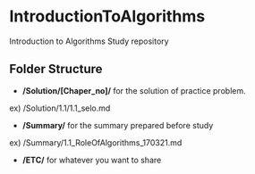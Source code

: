 # IntroductionToAlgorithms
Introduction to Algorithms Study repository

## Folder Structure

* **/Solution/[Chaper_no]/**  for the solution of practice problem.

ex) /Solution/1.1/1.1_selo.md


* **/Summary/**   for the summary prepared before study

ex) /Summary/1.1_RoleOfAlgorithms_170321.md

* **/ETC/** for whatever you want to share
